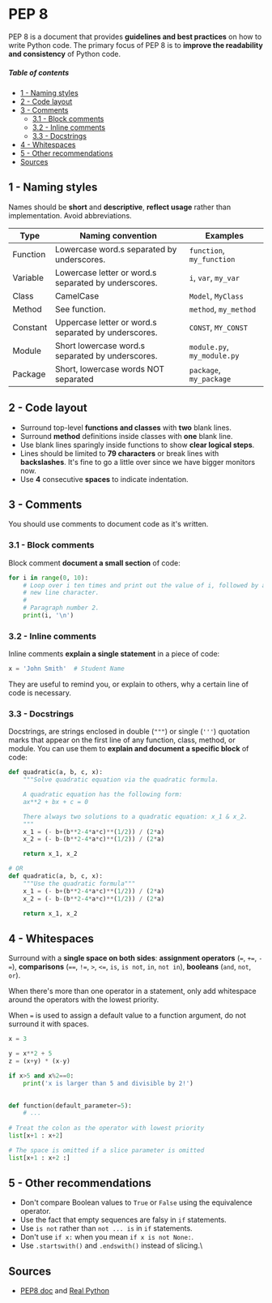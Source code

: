 [//]: # (TITLE PEP8)
[//]: # (ENDPOINT /pep8)


# PEP 8

PEP 8 is a document that provides **guidelines and best practices** on how to write Python code. The primary focus of PEP 8 is to **improve the readability and consistency** of Python code.

<!-- markdown-toc start - Don't edit this section. Run M-x markdown-toc-refresh-toc -->
##### Table of contents

- [1 - Naming styles](#1---naming-styles)
- [2 - Code layout](#2---code-layout)
- [3 - Comments](#3---comments)
    - [3.1 - Block comments](#31---block-comments)
    - [3.2 - Inline comments](#32---inline-comments)
    - [3.3 - Docstrings](#33---docstrings)
- [4 - Whitespaces](#4---whitespaces)
- [5 - Other recommendations](#5---other-recommendations)
- [Sources](#sources)

<!-- markdown-toc end -->


## 1 - Naming styles

Names should be **short** and **descriptive**, **reflect usage** rather than implementation. Avoid abbreviations.


| Type     | Naming convention                                    | Examples                    |
|----------|------------------------------------------------------|-----------------------------|
| Function | Lowercase word.s separated by underscores.           | `function`, `my_function`   |
| Variable | Lowercase letter or word.s separated by underscores. | `i`, `var`, `my_var`        |
| Class    | CamelCase                                            | `Model`, `MyClass`          |
| Method   | See function.                                        | `method`, `my_method`       |
| Constant | Uppercase letter or word.s separated by underscores. | `CONST`, `MY_CONST`         |
| Module   | Short lowercase word.s separated by underscores.     | `module.py`, `my_module.py` |
| Package  | Short, lowercase words NOT separated                 | `package`, `my_package`     |


## 2 - Code layout

- Surround top-level **functions and classes** with **two** blank lines.
- Surround **method** definitions inside classes with **one** blank line. 
- Use blank lines sparingly inside functions to show **clear logical steps**. 
- Lines should be limited to **79 characters** or break lines with **backslashes**. It's fine to go a little over since we have bigger monitors now.
- Use **4** consecutive **spaces** to indicate indentation.

## 3 - Comments

You should use comments to document code as it's written.

### 3.1 - Block comments

Block comment **document a small section** of code:

```python
for i in range(0, 10):
    # Loop over i ten times and print out the value of i, followed by a
    # new line character.
	# 
	# Paragraph number 2.
    print(i, '\n')
```

### 3.2 - Inline comments

Inline comments **explain a single statement** in a piece of code:

```python
x = 'John Smith'  # Student Name
```

They are useful to remind you, or explain to others, why a certain line of code is necessary.

### 3.3 - Docstrings

Docstrings, are strings enclosed in double (`"""`) or single (`'''`) quotation marks that appear on the first line of any function, class, method, or module. You can use them to **explain and document a specific block** of code:

```python
def quadratic(a, b, c, x):
    """Solve quadratic equation via the quadratic formula.

    A quadratic equation has the following form:
    ax**2 + bx + c = 0

    There always two solutions to a quadratic equation: x_1 & x_2.
    """
    x_1 = (- b+(b**2-4*a*c)**(1/2)) / (2*a)
    x_2 = (- b-(b**2-4*a*c)**(1/2)) / (2*a)

    return x_1, x_2

# OR
def quadratic(a, b, c, x):
    """Use the quadratic formula"""
    x_1 = (- b+(b**2-4*a*c)**(1/2)) / (2*a)
    x_2 = (- b-(b**2-4*a*c)**(1/2)) / (2*a)

    return x_1, x_2
```

## 4 - Whitespaces

Surround with a **single space on both sides**: **assignment operators** (`=`, `+=`, `-=`), **comparisons** (`==`, `!=`, `>`, `<=`, `is`, `is not`, `in`, `not in`), **booleans** (`and`, `not`, `or`).

When there's more than one operator in a statement, only add whitespace around the operators with the lowest priority.

When `=` is used to assign a default value to a function argument, do not surround it with spaces.

```python
x = 3

y = x**2 + 5
z = (x+y) * (x-y)

if x>5 and x%2==0:
    print('x is larger than 5 and divisible by 2!')
	

def function(default_parameter=5):
    # ...
	
# Treat the colon as the operator with lowest priority
list[x+1 : x+2]

# The space is omitted if a slice parameter is omitted
list[x+1 : x+2 :]

```

## 5 - Other recommendations

- Don't compare Boolean values to `True` or `False` using the equivalence operator. 
- Use the fact that empty sequences are falsy in `if` statements. 
- Use `is not` rather than `not ... is` in `if` statements.
- Don't use `if x:` when you mean `if x is not None:`.
- Use `.startswith()` and `.endswith()` instead of slicing.\


## Sources

- [PEP8 doc](https://peps.python.org/pep-0008/) and [Real Python](https://realpython.com/python-pep8/)

